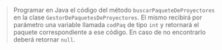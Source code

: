 > Programar en Java el código del método `buscarPaqueteDeProyectores` en la clase `GestorDePaquetesDeProyectores`. El mismo recibirá por parámetro una variable llamada `codPaq` de tipo `int` y retornará el paquete correspondiente a ese código. En caso de no encontrarlo deberá retornar `null`.
